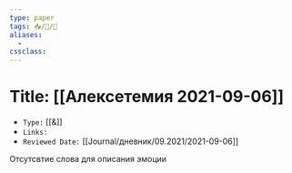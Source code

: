 ```yaml
---
type: paper
tags: 📥️/📜️/🧪
aliases:
  - 
cssclass: 
---
```




# Title: **[[Алексетемия 2021-09-06]]**
- `Type:` [[&]]
- `Links:`
- `Reviewed Date:` [[Journal/дневник/09.2021/2021-09-06]]


Отсутсвтие слова для описания эмоции